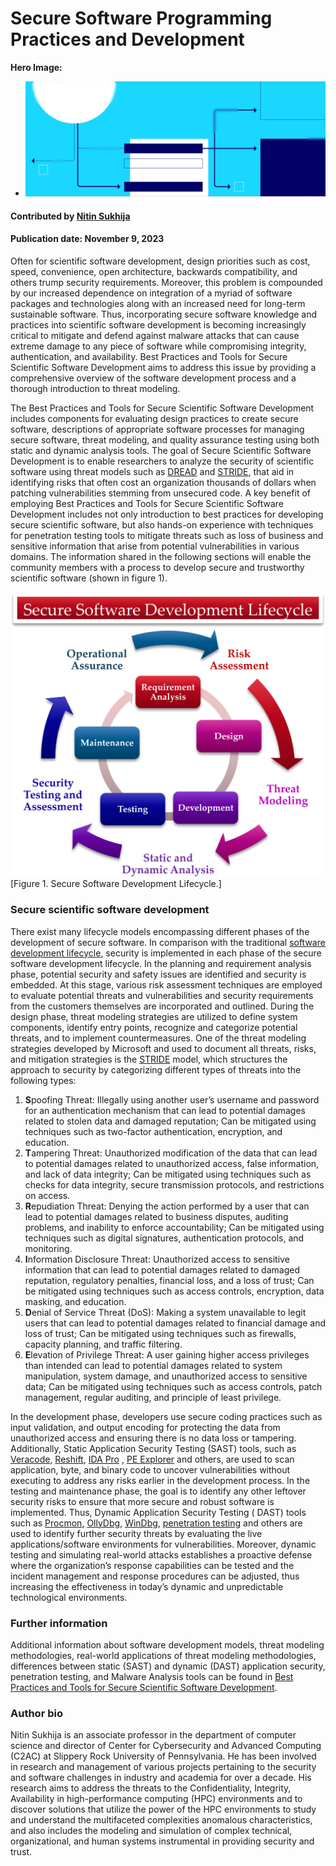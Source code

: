 # Secure Software Programming Practices and Development

**Hero Image:**

 - <img src='../../images/Blog_2308_workflow.png' />

#### Contributed by [Nitin Sukhija](https://www.linkedin.com/in/nitin-sukhija-a36882b6/)

#### Publication date: November 9, 2023

<!--
The Best Practices and Tools for Secure Scientific Software Development includes components for evaluating design practices to create secure software, descriptions of appropriate software processes for managing secure software, threat modeling, and quality assurance testing using both static and dynamic analysis tools.
-->

Often for scientific software development, design priorities such as cost, speed, convenience, open architecture, backwards compatibility, and others trump security requirements. Moreover, this problem is compounded by our increased dependence on integration of a myriad of software packages and technologies along with an increased need for long-term sustainable software. Thus, incorporating secure software knowledge and practices into scientific software development is becoming increasingly critical to mitigate and defend against malware attacks that can cause extreme damage to any piece of software while compromising integrity, authentication, and availability. Best Practices and Tools for Secure Scientific Software Development aims to address this issue by providing a comprehensive overview of the software development process and a thorough introduction to threat modeling.

The Best Practices and Tools for Secure Scientific Software Development includes components for evaluating design practices to create secure software, descriptions of appropriate software processes for managing secure software, threat modeling, and quality assurance testing using both static and dynamic analysis tools. The goal of Secure Scientific Software Development is to enable researchers to analyze the security of scientific software using threat models such as [DREAD](https://en.wikipedia.org/wiki/DREAD_(risk_assessment_model)) and [STRIDE](https://en.wikipedia.org/wiki/STRIDE_(security)), that aid in identifying risks that often cost an organization thousands of dollars when patching vulnerabilities stemming from unsecured code. A key benefit of employing Best Practices and Tools for Secure Scientific Software Development includes not only introduction to best practices for developing secure scientific software, but also hands-on experience with techniques for penetration testing tools to mitigate threats such as loss of business and sensitive information that arise from potential vulnerabilities in various domains. The information shared in the following sections will enable the community members with a process to develop secure and trustworthy scientific software (shown in figure 1).

<img src='../../images/2023-09-sec-sw-prg-practices-and-dev-nsukhija.png' class='page' />[Figure 1. Secure Software Development Lifecycle.]

### Secure scientific software development

There exist many lifecycle models encompassing different phases of the development of secure software. In comparison with the traditional [software development lifecycle](https://en.wikipedia.org/wiki/Systems_development_life_cycle), security is implemented in each phase of the secure software development lifecycle. In the planning and requirement analysis phase, potential security and safety issues are identified and security is embedded. At this stage, various risk assessment techniques are employed to evaluate potential threats and vulnerabilities and security requirements from the customers themselves are incorporated and outlined. During the design phase, threat modeling strategies are utilized to define system components, identify entry points, recognize and categorize potential threats, and to implement countermeasures. One of the threat modeling strategies developed by Microsoft and used to document all threats, risks, and mitigation strategies is the [STRIDE](https://learn.microsoft.com/en-us/azure/security/develop/threat-modeling-tool-threats) model, which structures  the approach to security by categorizing different types of threats into the following types:

1. **S**poofing Threat: Illegally using another user’s username and password for an authentication mechanism that can lead to potential damages related to stolen data and damaged reputation; Can be mitigated using techniques such as two-factor authentication, encryption, and education.
2. **T**ampering Threat: Unauthorized modification of the data that can lead to potential damages related to unauthorized access, false information, and lack of data integrity; Can be mitigated using techniques such as checks for data integrity, secure transmission protocols, and restrictions on access.
3. **R**epudiation Threat: Denying the action performed by a user that can lead to potential damages related to business disputes, auditing problems, and inability to enforce accountability; Can be mitigated using techniques such as digital signatures, authentication protocols, and monitoring.
4. **I**nformation Disclosure Threat: Unauthorized access to sensitive information that can lead to potential damages related to damaged reputation, regulatory penalties, financial loss, and a loss of trust; Can be mitigated using techniques such as access controls, encryption, data masking, and education.
5. **D**enial of Service Threat (DoS): Making a system unavailable to legit users that can lead to potential damages related to financial damage and loss of trust; Can be mitigated using techniques such as firewalls, capacity planning, and traffic filtering.
6. **E**levation of Privilege Threat: A user gaining higher access privileges than intended can lead to potential damages related to system manipulation, system damage, and unauthorized access to sensitive data; Can be mitigated using techniques such as access controls, patch management, regular auditing, and principle of least privilege.

In the development phase, developers use secure coding practices such as input validation, and output encoding for protecting the data from unauthorized access and ensuring there is no data loss or tampering. Additionally, Static Application Security Testing (SAST) tools, such as [Veracode](https://www.veracode.com/), [Reshift](https://docs.reshiftsecurity.com/), [IDA Pro](https://hex-rays.com/ida-pro/) , [PE Explorer](http://www.pe-explorer.com/) and others, are used to scan application, byte, and binary code to uncover vulnerabilities without executing to address any risks earlier in the development process. In the testing and maintenance phase, the goal is to identify any other leftover security risks to ensure that more secure and robust software is implemented. Thus, Dynamic Application Security Testing ( DAST) tools such as [Procmon](https://learn.microsoft.com/en-us/sysinternals/downloads/procmon), [OllyDbg](https://www.ollydbg.de/), [WinDbg](https://learn.microsoft.com/en-us/windows-hardware/drivers/debugger/), [penetration testing](https://en.wikipedia.org/wiki/Penetration_test) and others are used to identify further security threats by evaluating the live applications/software environments for vulnerabilities. Moreover, dynamic testing and simulating real-world attacks establishes a proactive defense where the organization’s response capabilities can be tested and the incident management and response procedures can be adjusted, thus increasing the effectiveness in today’s dynamic and unpredictable technological environments.

### Further information

Additional information about software development models, threat modeling methodologies, real-world applications of threat modeling methodologies, differences between static (SAST) and dynamic (DAST) application security, penetration testing, and Malware Analysis tools can be found in [Best Practices and Tools for Secure Scientific Software Development](https://zenodo.org/communities/secure-scientific-software-development/).


### Author bio

Nitin Sukhija is an associate professor in the department of computer science and director of Center for Cybersecurity and Advanced Computing (C2AC) at Slippery Rock University of Pennsylvania. He has been involved in research and management of various projects pertaining to the security and software challenges in industry and academia for over a decade. His research aims to address the threats to the Confidentiality, Integrity, Availability in high-performance computing (HPC) environments and to discover solutions that utilize the power of the HPC environments to study and understand the multifaceted complexities anomalous characteristics, and also includes the modeling and simulation of complex technical, organizational, and human systems instrumental in providing security and trust.

<!---
Publish: yes
Topics: software development, testing
--->
